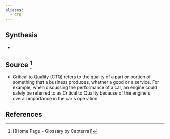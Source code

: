 ```yaml
---
aliases:
  - CTQ
---
```

## Synthesis
- 
## Source [^1]
- Critical to Quality (CTQ) refers to the quality of a part or portion of something that a business produces, whether a good or a service. For example, when discussing the performance of a car, an engine could safely be referred to as Critical to Quality because of the engine's overall importance in the car's operation.
## References

[^1]: [[Home Page - Glossary by Capterra]]